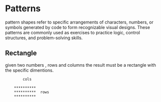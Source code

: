 # Patterns
pattern shapes refer to specific arrangements of characters, numbers, or symbols generated by code to form recognizable visual designs. These patterns are commonly used as exercises to practice logic, control structures, and problem-solving skills.

## Rectangle
given two numbers , rows and columns the result must be a rectangle with the specific dimentions.

```
        cols
    
    **********
    **********  rows
    ********** 


```

